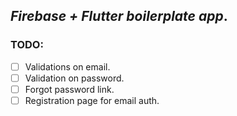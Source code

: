 ## _Firebase + Flutter boilerplate app_.

### **TODO**:

- [ ] Validations on email.
- [ ] Validation on password.
- [ ] Forgot password link.
- [ ] Registration page for email auth.
